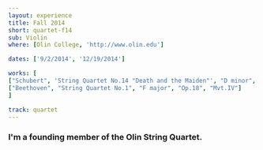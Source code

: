 ```yaml
---
layout: experience
title: Fall 2014
short: quartet-f14
sub: Violin
where: [Olin College, 'http://www.olin.edu']

dates: ['9/2/2014', '12/19/2014']

works: [
["Schubert", 'String Quartet No.14 "Death and the Maiden"', "D minor", "D.810", "Mvt.I"],
["Beethoven", "String Quartet No.1", "F major", "Op.18", "Mvt.IV"]
]

track: quartet
---
```


### I'm a founding member of the Olin String Quartet.